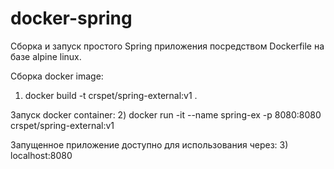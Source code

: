 # docker-spring

Сборка и запуск простого Spring приложения посредством Dockerfile на базе alpine linux.

Сборка docker image:
1) docker build -t crspet/spring-external:v1 . 

Запуск docker container:
2) docker run -it --name spring-ex -p 8080:8080 crspet/spring-external:v1

Запущенное приложение доступно для использования через:
3)  localhost:8080
